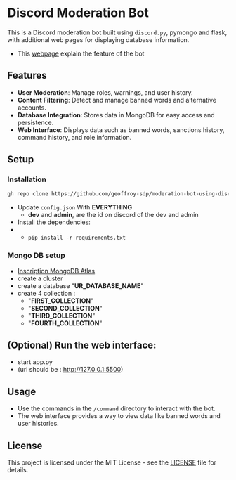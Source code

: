 # Discord Moderation Bot

This is a Discord moderation bot built using `discord.py`, pymongo and flask, with additional web pages for displaying database information.
- This [webpage](https://moderation-bot-private.vercel.app/) explain the feature of the bot

## Features

- **User Moderation**: Manage roles, warnings, and user history.
- **Content Filtering**: Detect and manage banned words and alternative accounts.
- **Database Integration**: Stores data in MongoDB for easy access and persistence.
- **Web Interface**: Displays data such as banned words, sanctions history, command history, and role information.

## Setup

### Installation
```bash
gh repo clone https://github.com/geoffroy-sdp/moderation-bot-using-discord.py.git
```
- Update `config.json` With **EVERYTHING**
    - **dev** and **admin**, are the id on discord of the dev and admin
- Install the dependencies:
- - ```pip install -r requirements.txt```

### Mongo DB setup

- [Inscription MongoDB Atlas](https://www.mongodb.com/cloud/atlas/register)
- create a cluster
- create a database "**UR_DATABASE_NAME**"
- create 4 collection :
    * "**FIRST_COLLECTION**"
    * "**SECOND_COLLECTION**"
    * "**THIRD_COLLECTION**"
    * "**FOURTH_COLLECTION**"
## (Optional) Run the web interface:

- start app.py
- (url should be : http://127.0.0.1:5500)

## Usage

- Use the commands in the `/command` directory to interact with the bot.
- The web interface provides a way to view data like banned words and user histories.

## License

This project is licensed under the MIT License - see the [LICENSE](LICENSE) file for details.
